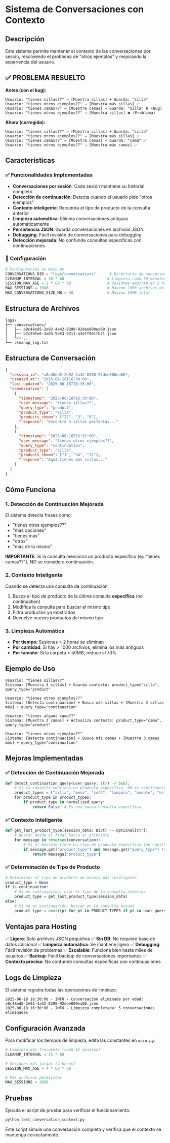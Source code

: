# Sistema de Conversaciones con Contexto

## Descripción
Este sistema permite mantener el contexto de las conversaciones por sesión, resolviendo el problema de "otros ejemplos" y mejorando la experiencia del usuario.

## ✅ **PROBLEMA RESUELTO**

**Antes (con el bug):**
```
Usuario: "tienes sillas??" → [Muestra sillas] + Guarda: "silla"
Usuario: "tienes otros ejemplos??" → [Muestra más sillas] ✅
Usuario: "tienes camas??" → [Muestra camas] + Guarda: "silla" ❌ (Bug)
Usuario: "tienes otros ejemplos??" → [Muestra sillas] ❌ (Problema)
```

**Ahora (corregido):**
```
Usuario: "tienes sillas??" → [Muestra sillas] + Guarda: "silla"
Usuario: "tienes otros ejemplos??" → [Muestra más sillas] ✅
Usuario: "tienes camas??" → [Muestra camas] + Guarda: "cama" ✅
Usuario: "tienes otros ejemplos??" → [Muestra más camas] ✅
```

## Características

### ✅ Funcionalidades Implementadas
- **Conversaciones por sesión**: Cada sesión mantiene su historial completo
- **Detección de continuación**: Detecta cuando el usuario pide "otros ejemplos"
- **Contexto inteligente**: Recuerda el tipo de producto de la consulta anterior
- **Limpieza automática**: Elimina conversaciones antiguas automáticamente
- **Persistencia JSON**: Guarda conversaciones en archivos JSON
- **Debugging**: Fácil revisión de conversaciones para debugging
- **Detección mejorada**: No confunde consultas específicas con continuaciones

### 🔧 Configuración
```python
# Configuración en main.py
CONVERSATIONS_DIR = "logs/conversations"      # Directorio de conversaciones
CLEANUP_INTERVAL = 30 * 60                   # Limpieza cada 30 minutos
SESSION_MAX_AGE = 2 * 60 * 60                # Sesiones expiran en 2 horas
MAX_SESSIONS = 1000                          # Máximo 1000 archivos de sesión
MAX_CONVERSATIONS_SIZE_MB = 50               # Máximo 50MB total
```

## Estructura de Archivos

```
logs/
├── conversations/
│   ├── a8c48ed5-2e92-4a42-8200-92dee800ea60.json
│   ├── b7c59fe6-3a03-5b53-9311-a3eff901fb71.json
│   └── ...
└── cleanup_log.txt
```

## Estructura de Conversación

```json
{
  "session_id": "a8c48ed5-2e92-4a42-8200-92dee800ea60",
  "created_at": "2025-06-18T16:30:00",
  "last_updated": "2025-06-18T16:35:00",
  "conversation": [
    {
      "timestamp": "2025-06-18T16:30:00",
      "user_message": "tienes sillas??",
      "query_type": "product",
      "product_type": "silla",
      "products_shown": ["27", "3", "8"],
      "response": "Encontré 3 sillas perfectas..."
    },
    {
      "timestamp": "2025-06-18T16:32:00",
      "user_message": "tienes otros ejemplos??",
      "query_type": "continuation",
      "product_type": "silla",
      "products_shown": ["1", "34", "11"],
      "response": "Aquí tienes más sillas..."
    }
  ]
}
```

## Cómo Funciona

### 1. Detección de Continuación Mejorada
El sistema detecta frases como:
- "tienes otros ejemplos??"
- "mas opciones"
- "tienes mas"
- "otros"
- "mas de lo mismo"

**IMPORTANTE**: Si la consulta menciona un producto específico (ej: "tienes camas??"), NO se considera continuación.

### 2. Contexto Inteligente
Cuando se detecta una consulta de continuación:
1. Busca el tipo de producto de la última consulta **específica** (no continuation)
2. Modifica la consulta para buscar el mismo tipo
3. Filtra productos ya mostrados
4. Devuelve nuevos productos del mismo tipo

### 3. Limpieza Automática
- **Por tiempo**: Sesiones > 2 horas se eliminan
- **Por cantidad**: Si hay > 1000 archivos, elimina los más antiguos
- **Por tamaño**: Si la carpeta > 50MB, reduce al 70%

## Ejemplo de Uso

```
Usuario: "tienes sillas??"
Sistema: [Muestra 3 sillas] + Guarda contexto: product_type="silla", query_type="product"

Usuario: "tienes otros ejemplos??"
Sistema: [Detecta continuación] + Busca más sillas + [Muestra 3 sillas más] + query_type="continuation"

Usuario: "tienes alguna cama??"
Sistema: [Muestra 3 camas] + Actualiza contexto: product_type="cama", query_type="product"

Usuario: "tienes otros ejemplos??"
Sistema: [Detecta continuación] + Busca más camas + [Muestra 3 camas más] + query_type="continuation"
```

## Mejoras Implementadas

### ✅ **Detección de Continuación Mejorada**
```python
def detect_continuation_query(user_query: str) -> bool:
    # Si la consulta menciona un producto específico, NO es continuación
    product_types = ["silla", "mesa", "sofá", "lampara", "mueble", "estantería", "cama", "armario"]
    for product_type in product_types:
        if product_type in normalized_query:
            return False  # Es una nueva consulta específica
```

### ✅ **Contexto Inteligente**
```python
def get_last_product_type(session_data: Dict) -> Optional[str]:
    # Buscar desde el final hacia el principio
    for message in reversed(conversation):
        # Si el mensaje tiene un tipo de producto específico (no continuation)
        if message.get("product_type") and message.get("query_type") != "continuation":
            return message["product_type"]
```

### ✅ **Determinación de Tipo de Producto**
```python
# Determinar el tipo de producto de manera más inteligente
product_type = None
if is_continuation:
    # Si es continuación, usar el tipo de la consulta anterior
    product_type = get_last_product_type(session_data)
else:
    # Si no es continuación, buscar en la consulta actual
    product_type = next((pt for pt in PRODUCT_TYPES if pt in user_query), None)
```

## Ventajas para Hosting

✅ **Ligero**: Solo archivos JSON pequeños
✅ **Sin DB**: No requiere base de datos adicional
✅ **Limpieza automática**: Se mantiene ligero
✅ **Debugging**: Fácil revisión de problemas
✅ **Escalable**: Funciona bien hasta miles de usuarios
✅ **Backup**: Fácil backup de conversaciones importantes
✅ **Contexto preciso**: No confunde consultas específicas con continuaciones

## Logs de Limpieza

El sistema registra todas las operaciones de limpieza:
```
2025-06-18 16:30:00 - INFO - Conversación eliminada por edad: a8c48ed5-2e92-4a42-8200-92dee800ea60.json
2025-06-18 16:30:00 - INFO - Limpieza completada: 5 conversaciones eliminadas
```

## Configuración Avanzada

Para modificar los tiempos de limpieza, edita las constantes en `main.py`:

```python
# Limpieza más frecuente (cada 15 minutos)
CLEANUP_INTERVAL = 15 * 60

# Sesiones más largas (4 horas)
SESSION_MAX_AGE = 4 * 60 * 60

# Más archivos permitidos
MAX_SESSIONS = 2000
```

## Pruebas

Ejecuta el script de prueba para verificar el funcionamiento:
```bash
python test_conversation_context.py
```

Este script simula una conversación completa y verifica que el contexto se mantenga correctamente. 